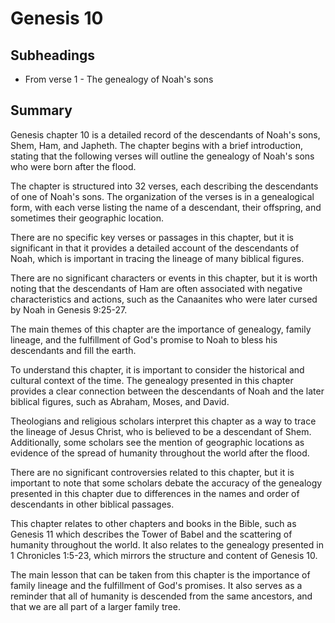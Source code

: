 # Genesis 10

## Subheadings

* From verse 1 - The genealogy of Noah's sons

## Summary

Genesis chapter 10 is a detailed record of the descendants of Noah's sons, Shem, Ham, and Japheth. The chapter begins with a brief introduction, stating that the following verses will outline the genealogy of Noah's sons who were born after the flood.

The chapter is structured into 32 verses, each describing the descendants of one of Noah's sons. The organization of the verses is in a genealogical form, with each verse listing the name of a descendant, their offspring, and sometimes their geographic location.

There are no specific key verses or passages in this chapter, but it is significant in that it provides a detailed account of the descendants of Noah, which is important in tracing the lineage of many biblical figures.

There are no significant characters or events in this chapter, but it is worth noting that the descendants of Ham are often associated with negative characteristics and actions, such as the Canaanites who were later cursed by Noah in Genesis 9:25-27.

The main themes of this chapter are the importance of genealogy, family lineage, and the fulfillment of God's promise to Noah to bless his descendants and fill the earth.

To understand this chapter, it is important to consider the historical and cultural context of the time. The genealogy presented in this chapter provides a clear connection between the descendants of Noah and the later biblical figures, such as Abraham, Moses, and David.

Theologians and religious scholars interpret this chapter as a way to trace the lineage of Jesus Christ, who is believed to be a descendant of Shem. Additionally, some scholars see the mention of geographic locations as evidence of the spread of humanity throughout the world after the flood.

There are no significant controversies related to this chapter, but it is important to note that some scholars debate the accuracy of the genealogy presented in this chapter due to differences in the names and order of descendants in other biblical passages.

This chapter relates to other chapters and books in the Bible, such as Genesis 11 which describes the Tower of Babel and the scattering of humanity throughout the world. It also relates to the genealogy presented in 1 Chronicles 1:5-23, which mirrors the structure and content of Genesis 10.

The main lesson that can be taken from this chapter is the importance of family lineage and the fulfillment of God's promises. It also serves as a reminder that all of humanity is descended from the same ancestors, and that we are all part of a larger family tree.